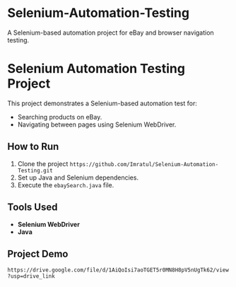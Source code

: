 # Selenium-Automation-Testing
A Selenium-based automation project for eBay and browser navigation testing.
# Selenium Automation Testing Project
This project demonstrates a Selenium-based automation test for:
- Searching products on eBay.
- Navigating between pages using Selenium WebDriver.

## How to Run
1. Clone the project `https://github.com/Imratul/Selenium-Automation-Testing.git`
2. Set up Java and Selenium dependencies.
3. Execute the `ebaySearch.java` file.

## Tools Used
- **Selenium WebDriver**
- **Java**

## Project Demo
`https://drive.google.com/file/d/1AiQoIsi7aoTGET5r0MN8H8pV5nUgTk62/view?usp=drive_link`
